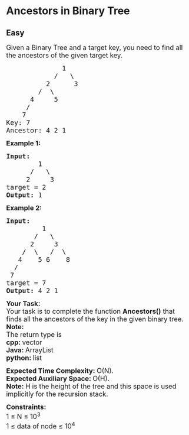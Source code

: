 # Ancestors in Binary Tree
##  Easy 
<div class="problem-statement">
                <p></p><p><span style="font-size:18px">Given a Binary Tree and a target key, you need to find all the ancestors of the&nbsp;given target key.</span></p>

<pre><span style="font-size:18px">              1
            /   \
          2      3
        /  \
      4     5
     /
    7
Key: 7
Ancestor: 4 2 1</span></pre>

<p><span style="font-size:18px"><strong>Example 1:</strong></span></p>

<pre><span style="font-size:18px"><strong>Input:
&nbsp;       </strong>1
&nbsp;     /   \
&nbsp;    2     3
target = 2<strong>
Output: </strong>1
</span></pre>

<p><span style="font-size:18px"><strong>Example 2:</strong></span></p>

<pre><span style="font-size:18px"><strong>Input:</strong>
&nbsp;        1
&nbsp;      /   \
&nbsp;     2     3
&nbsp;   /  \   /  \
&nbsp;  4    5 6    8
&nbsp; /
&nbsp;7<strong>
</strong>target = 7<strong>
Output: </strong>4 2 1
</span></pre>

<p><span style="font-size:18px"><strong>Your Task:</strong><br>
Your task is to complete the&nbsp;function <strong>Ancestors()</strong> that finds all the ancestors of the key in the given binary tree.<br>
<strong>Note:</strong><br>
The return type is<br>
<strong>cpp:&nbsp;</strong>vector<br>
<strong>Java:&nbsp;</strong>ArrayList<br>
<strong>python: </strong>list</span></p>

<p><span style="font-size:18px"><strong>Expected Time Complexity:&nbsp;</strong>O(N).<br>
<strong>Expected Auxiliary Space:&nbsp;</strong>O(H).<br>
<strong>Note:&nbsp;</strong>H is the height of the tree and this space is used implicitly&nbsp;for the recursion stack.</span></p>

<p><span style="font-size:18px"><strong>Constraints:</strong><br>
1 ≤ N ≤ 10<sup>3</sup><br>
1 ≤ data of node ≤ 10<sup>4</sup></span></p>
 <p></p>
            </div>